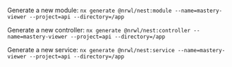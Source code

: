 Generate a new module:
`nx generate @nrwl/nest:module --name=mastery-viewer --project=api --directory=/app`

Generate a new controller:
`nx generate @nrwl/nest:controller --name=mastery-viewer --project=api --directory=/app`

Generate a new service:
`nx generate @nrwl/nest:service --name=mastery-viewer --project=api --directory=/app`
